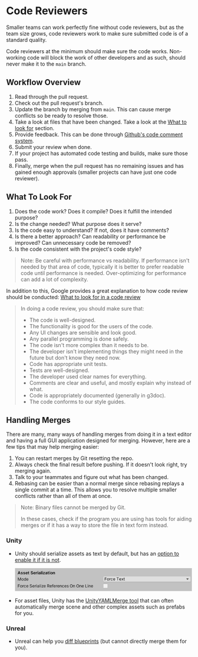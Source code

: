 # Code Reviewers

Smaller teams can work perfectly fine without code reviewers, but as
the team size grows, code reviewers work to make sure submitted code
is of a standard quality.

Code reviewers at the minimum should make sure the code works.
Non-working code will block the work of other developers and as such,
should never make it to the `main` branch.

## Workflow Overview

1. Read through the pull request.
2. Check out the pull request's branch.
3. Update the branch by merging from `main`. This can cause merge conflicts so be ready to resolve those.
4. Take a look at files that have been changed. Take a look at the [What to look for](#what-to-look-for) section.
5. Provide feedback. This can be done through
   [Github's code comment system](https://docs.github.com/en/pull-requests/collaborating-with-pull-requests/reviewing-changes-in-pull-requests/commenting-on-a-pull-request).
6. Submit your review when done.
7. If your project has automated code testing and builds, make sure those pass.
8. Finally, merge when the pull request has no remaining issues and has gained enough approvals (smaller projects can have just one code reviewer).

## What To Look For

1. Does the code work? Does it compile? Does it fulfill the intended purpose?
2. Is the change needed? What purpose does it serve?
3. Is the code easy to understand? If not, does it have comments?
4. Is there a better approach? Can readability or performance be improved? Can unnecessary code be removed?
5. Is the code consistent with the project's code style?

> Note: Be careful with performance vs readability. If performance
> isn't needed by that area of code, typically it is better to prefer
> readable code until performance is needed. Over-optimizing for
> performance can add a lot of complexity.

In addition to this, Google provides a great explanation to how code review should be conducted:
[What to look for in a code review](https://google.github.io/eng-practices/review/reviewer/looking-for.html)

> In doing a code review, you should make sure that:
> - The code is well-designed.
> - The functionality is good for the users of the code.
> - Any UI changes are sensible and look good.
> - Any parallel programming is done safely.
> - The code isn't more complex than it needs to be.
> - The developer isn't implementing things they might need in the future but don't know they need now.
> - Code has appropriate unit tests.
> - Tests are well-designed.
> - The developer used clear names for everything.
> - Comments are clear and useful, and mostly explain why instead of what.
> - Code is appropriately documented (generally in g3doc).
> - The code conforms to our style guides.

## Handling Merges

There are many, many ways of handling merges from doing it in a text
editor and having a full GUI application designed for merging.
However, here are a few tips that may help merging easier:

1. You can restart merges by Git resetting the repo.
2. Always check the final result before pushing. If it doesn't look
   right, try merging again.
3. Talk to your teammates and figure out what has been changed.
4. Rebasing can be easier than a normal merge since rebasing replays a
   single commit at a time. This allows you to resolve multiple
   smaller conflicts rather than all of them at once.

> Note: Binary files cannot be merged by Git.
> 
> In these cases, check if the program you are using has tools for
> aiding merges or if it has a way to store the file in text form
> instead.

### Unity

- Unity should serialize assets as text by default, but has
  an [option to enable it if it is not](https://docs.unity3d.com/Manual/class-EditorManager.html).

  ![Image of Unity Force Text Serialization option](/docs/collab-template/unity_force-text-serialization.png)
- For asset files, Unity has
  the [UnityYAMLMerge tool](https://docs.unity3d.com/Manual/SmartMerge.html)
  that can often automatically merge scene and other complex assets
  such as prefabs for you.

### Unreal

- Unreal can help
  you [diff blueprints](https://www.unrealengine.com/en-US/blog/diffing-blueprints)
  (but cannot directly merge them for you).